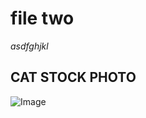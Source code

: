 # file two

*asdfghjkl*

## CAT STOCK PHOTO

![Image]([http://url/a.png](https://www.google.com/url?sa=i&url=https%3A%2F%2Fstockphoto.com%2Fphoto%2FMjkzOTkyMjAwMDAxMWY1YmNmYjBlZA%3D%3D%2FCat%2F&psig=AOvVaw3sRr8apKZFiSBJhBQTq7WY&ust=1673651028552000&source=images&cd=vfe&ved=0CA8QjRxqFwoTCJjSwIqSw_wCFQAAAAAdAAAAABAF))
